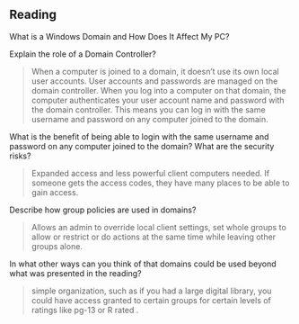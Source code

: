 ## Reading
What is a Windows Domain and How Does It Affect My PC?

Explain the role of a Domain Controller?
> When a computer is joined to a domain, it doesn’t use its own local user accounts. User accounts and passwords are managed on the domain controller. When you log into a computer on that domain, the computer authenticates your user account name and password with the domain controller. This means you can log in with the same username and password on any computer joined to the domain.

What is the benefit of being able to login with the same username and password on any computer joined to the domain? What are the security risks?
> Expanded access and less powerful client computers needed. If someone gets the access codes, they have many places to be able to gain access.

Describe how group policies are used in domains?
> Allows an admin to override local client settings, set whole groups to allow or restrict or do actions at the same time while leaving other groups alone.

In what other ways can you think of that domains could be used beyond what was presented in the reading?
> simple organization, such as if you had a large digital library, you could have access granted to certain groups for certain levels of ratings like pg-13 or R rated .